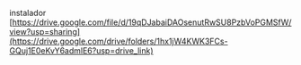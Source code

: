 instalador [https://drive.google.com/file/d/19qDJabaiDAOsenutRwSU8PzbVoPGMSfW/view?usp=sharing](https://drive.google.com/drive/folders/1hx1jW4KWK3FCs-GQuj1E0eKvY6admlE6?usp=drive_link)
